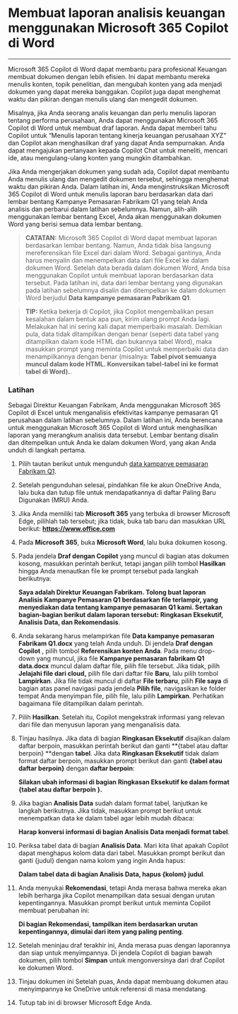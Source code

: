 # Membuat laporan analisis keuangan menggunakan Microsoft 365 Copilot di Word
---
Microsoft 365 Copilot di Word dapat membantu para profesional Keuangan membuat dokumen dengan lebih efisien. Ini dapat membantu mereka menulis konten, topik penelitian, dan mengubah konten yang ada menjadi dokumen yang dapat mereka banggakan. Copilot juga dapat menghemat waktu dan pikiran dengan menulis ulang dan mengedit dokumen.

Misalnya, jika Anda seorang analis keuangan dan perlu menulis laporan tentang performa perusahaan, Anda dapat menggunakan Microsoft 365 Copilot di Word untuk membuat draf laporan. Anda dapat memberi tahu Copilot untuk “Menulis laporan tentang kinerja keuangan perusahaan XYZ” dan Copilot akan menghasilkan draf yang dapat Anda sempurnakan. Anda dapat mengajukan pertanyaan kepada Copilot Chat untuk meneliti, mencari ide, atau mengulang-ulang konten yang mungkin ditambahkan.

Jika Anda mengerjakan dokumen yang sudah ada, Copilot dapat membantu Anda menulis ulang dan mengedit dokumen tersebut, sehingga menghemat waktu dan pikiran Anda. Dalam latihan ini, Anda menginstruksikan Microsoft 365 Copilot di Word untuk menulis laporan baru berdasarkan data dari lembar bentang Kampanye Pemasaran Fabrikam Q1 yang telah Anda analisis dan perbarui dalam latihan sebelumnya. Namun, alih-alih menggunakan lembar bentang Excel, Anda akan menggunakan dokumen Word yang berisi semua data lembar bentang.

> **CATATAN:** Microsoft 365 Copilot di Word dapat membuat laporan berdasarkan lembar bentang. Namun, Anda tidak bisa langsung mereferensikan file Excel dari dalam Word. Sebagai gantinya, Anda harus menyalin dan menempelkan data dari file Excel ke dalam dokumen Word. Setelah data berada dalam dokumen Word, Anda bisa menggunakan Copilot untuk membuat laporan berdasarkan data tersebut. Pada latihan ini, data dari lembar bentang yang digunakan pada latihan sebelumnya disalin dan ditempelkan ke dalam dokumen Word berjudul **Data kampanye pemasaran Pabrikam Q1**.

> **TIP:** Ketika bekerja di Copilot, jika Copilot mengembalikan pesan kesalahan dalam bentuk apa pun, kirim ulang prompt Anda lagi. Melakukan hal ini sering kali dapat memperbaiki masalah. Demikian pula, data tidak ditampilkan dengan benar (seperti data tabel yang ditampilkan dalam kode HTML dan bukannya tabel Word), maka masukkan prompt yang meminta Copilot untuk memperbaiki data dan menampilkannya dengan benar (misalnya: **Tabel pivot semuanya muncul dalam kode HTML. Konversikan tabel-tabel ini ke format tabel di Word).**.

### Latihan

Sebagai Direktur Keuangan Fabrikam, Anda menggunakan Microsoft 365 Copilot di Excel untuk menganalisis efektivitas kampanye pemasaran Q1 perusahaan dalam latihan sebelumnya. Dalam latihan ini, Anda berencana untuk menggunakan Microsoft 365 Copilot di Word untuk menghasilkan laporan yang merangkum analisis data tersebut. Lembar bentang disalin dan ditempelkan untuk Anda ke dalam dokumen Word, yang akan Anda unduh di langkah pertama.

1.  Pilih tautan berikut untuk mengunduh [data kampanye pemasaran Fabrikam Q1](https://go.microsoft.com/fwlink/?linkid=2268926).
2.  Setelah pengunduhan selesai, pindahkan file ke akun OneDrive Anda, lalu buka dan tutup file untuk mendapatkannya di daftar Paling Baru Digunakan (MRU) Anda.
3.  Jika Anda memiliki tab **Microsoft 365** yang terbuka di browser Microsoft Edge, pilihlah tab tersebut; jika tidak, buka tab baru dan masukkan URL berikut: **https://www.office.com**
4.  Pada **Microsoft 365**, buka **Microsoft Word**, lalu buka dokumen kosong.
5.  Pada jendela **Draf dengan Copilot** yang muncul di bagian atas dokumen kosong, masukkan perintah berikut, tetapi jangan pilih tombol **Hasilkan** hingga Anda menautkan file ke prompt tersebut pada langkah berikutnya:
    
    **Saya adalah Direktur Keuangan Fabrikam. Tolong buat laporan Analisis Kampanye Pemasaran Q1 berdasarkan file terlampir, yang menyediakan data tentang kampanye pemasaran Q1 kami. Sertakan bagian-bagian berikut dalam laporan tersebut: Ringkasan Eksekutif, Analisis Data, dan Rekomendasis**.
6.  Anda sekarang harus melampirkan file **Data kampanye pemasaran Fabrikam Q1.docx** yang telah Anda unduh. Di jendela **Draf dengan Copilot** , pilih tombol **Referensikan konten Anda**. Pada menu drop-down yang muncul, jika file **Kampanye pemasaran fabrikam Q1 data.docx** muncul dalam daftar file, pilih file tersebut. Jika tidak, pilih **Jelajahi file dari cloud,** pilih file dari daftar file **Baru**, lalu pilih tombol **Lampirkan**. Jika file tidak muncul di daftar **File terbaru**, pilih **File saya** di bagian atas panel navigasi pada jendela **Pilih file**, navigasikan ke folder tempat Anda menyimpan file, pilih file, lalu pilih **Lampirkan**. Perhatikan bagaimana file ditampilkan dalam perintah.
7.  Pilih **Hasilkan**. Setelah itu, Copilot mengekstrak informasi yang relevan dari file dan menyusun laporan yang menganalisis data.
8.  Tinjau hasilnya. Jika data di bagian **Ringkasan Eksekutif** disajikan dalam daftar berpoin, masukkan perintah berikut dan ganti **\{tabel atau daftar berpoin\} **dengan **tabel**. Jika data **Ringkasan Eksekutif** tidak dalam format daftar berpoin, masukkan prompt berikut dan ganti **\{tabel atau daftar berpoin\}** dengan **daftar berpoin**:
    
    **Silakan ubah informasi di bagian Ringkasan Eksekutif ke dalam format \{tabel atau daftar berpoin \}.**
9.  Jika bagian **Analisis Data** sudah dalam format tabel, lanjutkan ke langkah berikutnya. Jika tidak, masukkan prompt berikut untuk menempatkan data ke dalam tabel agar lebih mudah dibaca:
    
    **Harap konversi informasi di bagian Analisis Data menjadi format tabel**.
10. Periksa tabel data di bagian **Analisis Data**. Mari kita lihat apakah Copilot dapat menghapus kolom data dari tabel. Masukkan prompt berikut dan ganti \{judul\} dengan nama kolom yang ingin Anda hapus:
    
    **Dalam tabel data di bagian Analisis Data, hapus \{kolom\} judul**.
11. Anda menyukai **Rekomendasi**, tetapi Anda merasa bahwa mereka akan lebih berharga jika Copilot menampilkan data sesuai dengan urutan kepentingannya. Masukkan prompt berikut untuk meminta Copilot membuat perubahan ini:
    
    **Di bagian Rekomendasi, tampilkan item berdasarkan urutan kepentingannya, dimulai dari item yang paling penting**.
12. Setelah meninjau draf terakhir ini, Anda merasa puas dengan laporannya dan siap untuk menyimpannya. Di jendela Copilot di bagian bawah dokumen, pilih tombol **Simpan** untuk mengonversinya dari draf Copilot ke dokumen Word.
13. Tinjau dokumen ini Setelah puas, Anda dapat membuang dokumen atau menyimpannya ke OneDrive untuk referensi di masa mendatang.
14. Tutup tab ini di browser Microsoft Edge Anda.
